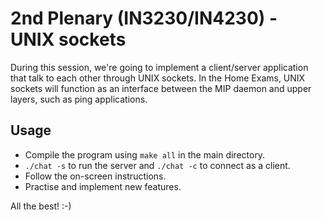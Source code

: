 # 2nd Plenary (IN3230/IN4230) - UNIX sockets

During this session, we're going to implement a client/server application that
talk to each other through UNIX sockets. In the Home Exams, UNIX sockets will
function as an interface between the MIP daemon and upper layers, such as ping
applications.

## Usage

- Compile the program using `make all` in the main directory.
- `./chat -s` to run the server and `./chat -c` to connect as a client.
- Follow the on-screen instructions.
- Practise and implement new features.

All the best! :-)
